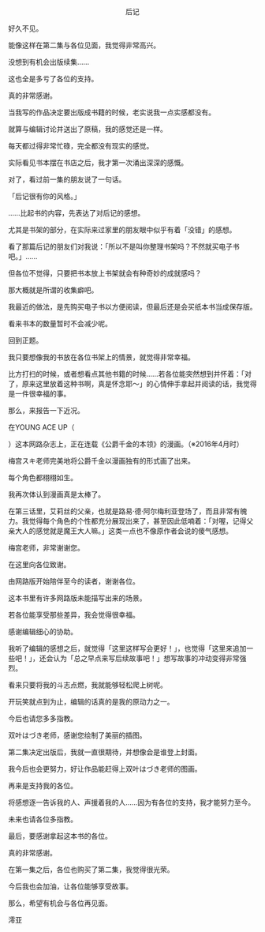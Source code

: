 <p align="center">后记</p>

好久不见。

能像这样在第二集与各位见面，我觉得非常高兴。

没想到有机会出版续集……

这也全是多亏了各位的支持。

真的非常感谢。

当我写的作品决定要出版成书籍的时候，老实说我一点实感都没有。

就算与编辑讨论并送出了原稿，我的感觉还是一样。

每天都过得非常忙碌，完全都没有现实的感觉。

实际看见书本摆在书店之后，我才第一次涌出深深的感慨。

对了，看过前一集的朋友说了一句话。

「后记很有你的风格。」

……比起书的内容，先表达了对后记的感想。

尤其是书架的部分，在实际来过家里的朋友眼中似乎有着「没错」的感想。

看了那篇后记的朋友们对我说：「所以不是叫你整理书架吗？不然就买电子书吧。」……

但各位不觉得，只要把书本放上书架就会有种奇妙的成就感吗？

那大概就是所谓的收集癖吧。

我最近的做法，是先购买电子书以方便阅读，但最后还是会买纸本书当成保存版。

看来书本的数量暂时不会减少呢。

回到正题。

我只要想像我的书放在各位书架上的情景，就觉得非常幸福。

比方打扫的时候，或者想看点其他书籍的时候……若各位能突然想到并怀着：「对了，原来这里放着这种书啊，真是怀念耶～」的心情伸手拿起并阅读的话，我觉得是一件很幸福的事。

那么，来报告一下近况。

在YOUNG ACE UP（

）这本网路杂志上，正在连载《公爵千金的本领》的漫画。（※2016年4月时）

梅宫スキ老师完美地将公爵千金以漫画独有的形式画了出来。

每个角色都栩栩如生。

我再次体认到漫画真是太棒了。

在第三话里，艾莉丝的父亲，也就是路易·德·阿尔梅利亚登场了，而且非常有魄力。我觉得每个角色的个性都充分展现出来了，甚至因此低喃着：「对喔，记得父亲大人的感觉就是魔王大人嘛。」这类一点也不像原作者会说的傻气感想。

梅宫老师，非常谢谢您。

在这里向各位致谢。

由网路版开始陪伴至今的读者，谢谢各位。

这本书里有许多网路版未能描写出来的场景。

若各位能享受那些差异，我会觉得很幸福。

感谢编辑细心的协助。

我听了编辑的感想之后，就觉得「这里这样写会更好！」，也觉得「这里来追加一些吧！」，还会认为「总之早点来写后续故事吧！」想写故事的冲动变得非常强烈。

看来只要将我的斗志点燃，我就能够轻松爬上树呢。

开玩笑就点到为止，编辑的话真的是我的原动力之一。

今后也请您多多指教。

双叶はづき老师，感谢您绘制了美丽的插图。

第二集决定出版后，我就一直很期待，并想像会是谁登上封面。

我今后也会更努力，好让作品能赶得上双叶はづき老师的图画。

再来是支持我的各位。

将感想逐一告诉我的人、声援着我的人……因为有各位的支持，我才能努力至今。

未来也请各位多指教。

最后，要感谢拿起这本书的各位。

真的非常感谢。

在第一集之后，各位也购买了第二集，我觉得很光荣。

今后我也会加油，让各位能够享受故事。

那么，希望有机会与各位再见面。

澪亚

